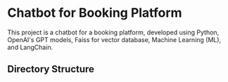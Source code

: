# Chatbot for Booking Platform

This project is a chatbot for a booking platform, developed using Python, OpenAI's GPT models, Faiss for vector database, Machine Learning (ML), and LangChain.

## Directory Structure

